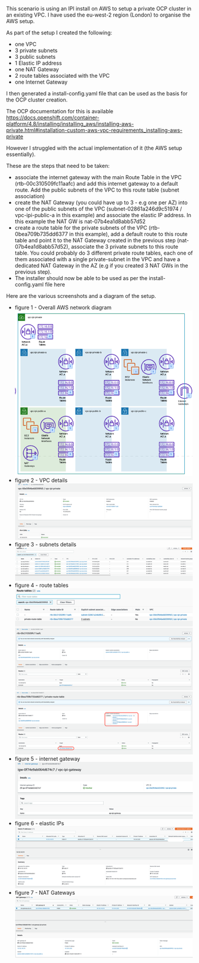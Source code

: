 This scenario is using an IPI install on AWS to setup a private OCP cluster in an existing VPC.
I have used the eu-west-2 region (London) to organise the AWS setup.

As part of the setup I created the following:
- one VPC
- 3 private subnets
- 3 public subnets
- 1 Elastic IP address
- one NAT Gateway
- 2 route tables associated with the VPC
- one Internet Gateway


I then generated a install-config.yaml file that can be used as the basis for the OCP cluster creation.

The OCP documentation for this is available https://docs.openshift.com/container-platform/4.8/installing/installing_aws/installing-aws-private.html#installation-custom-aws-vpc-requirements_installing-aws-private

However I struggled with the actual implementation of it (the AWS setup essentially).

These are the steps that need to be taken:
 - associate the internet gateway with the main Route Table in the VPC (rtb-00c310509fc11aafc) and add this internet gateway to a default route. Add the public subnets of the VPC to this route table (subnet association)
 - create the NAT Gateway (you could have up to 3 - e.g one per AZ) into one of the public subnets of the VPC (subnet-02861a246d9c51974 / vpc-ipi-public-a in this example) and associate the elastic IP address. In this example the NAT GW is 	nat-07b4ea1d8abb57d52
 - create a route table for the private subnets of the VPC (rtb-0bea709b735dd6377 in this example), add a default route to this route table and point it to the NAT Gateway created in the previous step (nat-07b4ea1d8abb57d52), associate the 3 private subnets to this route table. You could probably do 3 different private route tables, each one of them associated with a single private-subnet in the VPC and have a dedicated NAT Gateway in the AZ (e.g if you created 3 NAT GWs in the previous step).
 - The installer should now be able to be used as per the install-config.yaml file here

Here are the various screenshots and a diagram of the setup.

- figure 1 - Overall AWS network diagram
![alt text](https://github.com/SimonDelord/OCP-IPI/blob/main/Private-install/Images/AWS%20Overview%20Before.png)
- figure 2 - VPC details
![alt text](https://github.com/SimonDelord/OCP-IPI/blob/main/Private-install/Images/VPC.png)
- figure 3 - subnets details
![alt text](https://github.com/SimonDelord/OCP-IPI/blob/main/Private-install/Images/Subnets.png)
- figure 4 - route tables
![Overview](https://github.com/SimonDelord/OCP-IPI/blob/main/Private-install/Images/Route%20Tables.png)
![Default Route Table](https://github.com/SimonDelord/OCP-IPI/blob/main/Private-install/Images/Default%20Route%20Table.png)
![Private Route Table](https://github.com/SimonDelord/OCP-IPI/blob/main/Private-install/Images/Private%20Route%20Table.png)
- figure 5 - internet gateway
![alt text](https://github.com/SimonDelord/OCP-IPI/blob/main/Private-install/Images/Internet%20Gateway.png)
- figure 6 - elastic IPs
![alt text](https://github.com/SimonDelord/OCP-IPI/blob/main/Private-install/Images/Elastic%20IP.png)
- figure 7 - NAT Gateways
![alt text](https://github.com/SimonDelord/OCP-IPI/blob/main/Private-install/Images/NAT%20Gateway.png)

